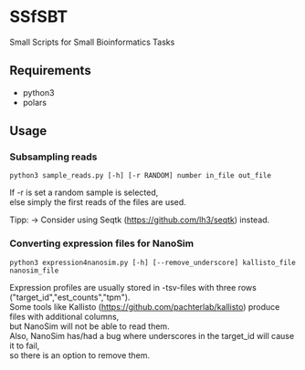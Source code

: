 # SSfSBT
Small Scripts for Small Bioinformatics Tasks

## Requirements

- python3
- polars

## Usage

### Subsampling reads

`python3 sample_reads.py [-h] [-r RANDOM] number in_file out_file`

If -r is set a random sample is selected,<br>
else simply the first reads of the files are used.

Tipp: -> Consider using Seqtk (https://github.com/lh3/seqtk) instead.

### Converting expression files for NanoSim

`python3 expression4nanosim.py [-h] [--remove_underscore] kallisto_file nanosim_file`

Expression profiles are usually stored in -tsv-files with three rows ("target_id","est_counts","tpm").<br>
Some tools like Kallisto (https://github.com/pachterlab/kallisto) produce files with additional columns,<br>
but NanoSim will not be able to read them.<br>
Also, NanoSim has/had a bug where underscores in the target_id will cause it to fail,<br>
so there is an option to remove them.
